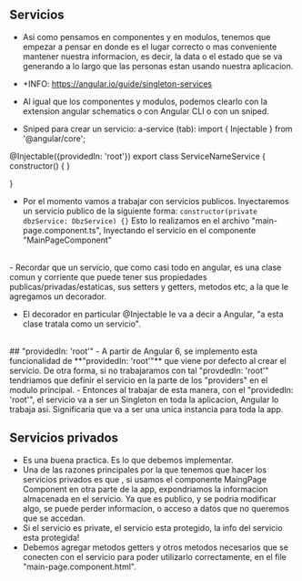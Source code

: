 ## Servicios 
- Asi como pensamos en componentes y en modulos, tenemos que empezar a pensar en donde es el lugar correcto o mas conveniente mantener nuestra informacion, es decir, la data o el estado que se va generando a lo largo que las personas estan usando nuestra aplicacion.

- +INFO: https://angular.io/guide/singleton-services 

- Al igual que los componentes y modulos, podemos clearlo con la extension angular schematics o con Angular CLI o con un sniped.

 - Sniped para crear un servicio: a-service (tab):
 import { Injectable } from '@angular/core';

@Injectable({providedIn: 'root'})
export class ServiceNameService {
  constructor() { }
  
}
<br>
- Por el momento vamos a trabajar con servicios publicos.
  Inyectaremos un servicio publico de la siguiente forma:
  ``constructor(private dbzService: DbzService) {}``
    Esto lo realizamos en el archivo "main-page.component.ts", Inyectando el servicio en el componente "MainPageComponent"
<br>
- Recordar que un servicio, que como casi todo en angular, es una clase comun y corriente que puede tener sus propiedades publicas/privadas/estaticas, sus setters y getters, metodos etc, a la que le agregamos un decorador.

- El decorador en particular @Injectable le va a decir a Angular, "a esta clase tratala como un servicio".
<br>
## "providedIn: 'root'"
- A partir de Angular 6, se implemento esta funcionalidad de **"providedIn: 'root'"** que viene por defecto al crear el servicio.  De otra forma, si no trabajaramos con tal "provdedIn: 'root'" tendriamos que definir el servicio en la parte de los "providers" en el modulo principal.
- Entonces al trabajar de esta manera, con el "providedIn: 'root'", el servicio va a ser un Singleton en toda la aplicacion, Angular lo trabaja asi. Significaria que va a ser una unica instancia para toda la app.
<br>

## Servicios privados
- Es una buena practica. Es lo que debemos implementar.
- Una de las razones principales por la que tenemos que hacer los servicios privados es que , si usamos el componente MaingPage Component en otra parte de la app, expondriamos la informacion almacenada en el servicio. Ya que es publico, y se podria modificar algo, se puede perder informacion, o acceso a datos que no queremos que se accedan.
- Si el servicio es private, el servicio esta protegido, la info del servicio esta protegida!
- Debemos agregar metodos getters y otros metodos necesarios que se conecten con el servicio para poder utilizarlo correctamente, en el file "main-page.component.html". 


